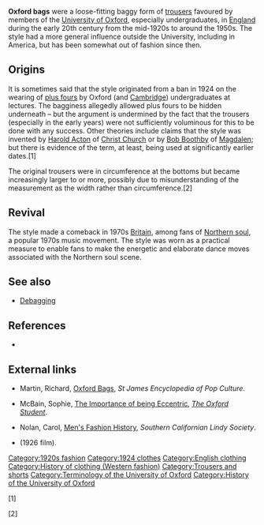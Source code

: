 **Oxford bags** were a loose-fitting baggy form of
[trousers](trousers "wikilink") favoured by members of the [University
of Oxford](University_of_Oxford "wikilink"), especially undergraduates,
in [England](England "wikilink") during the early 20th century from the
mid-1920s to around the 1950s. The style had a more general influence
outside the University, including in America, but has been somewhat out
of fashion since then.

## Origins

It is sometimes said that the style originated from a ban in 1924 on the
wearing of [plus fours](plus_four "wikilink") by Oxford (and
[Cambridge](University_of_Cambridge "wikilink")) undergraduates at
lectures. The bagginess allegedly allowed plus fours to be hidden
underneath – but the argument is undermined by the fact that the
trousers (especially in the early years) were not sufficiently
voluminous for this to be done with any success. Other theories include
claims that the style was invented by [Harold
Acton](Harold_Acton "wikilink") of [Christ
Church](Christ_Church,_Oxford "wikilink") or by [Bob
Boothby](Robert_Boothby,_Baron_Boothby "wikilink") of
[Magdalen](Magdalen_College,_Oxford "wikilink"); but there is evidence
of the term, at least, being used at significantly earlier dates.[1]

The original trousers were in circumference at the bottoms but became
increasingly larger to or more, possibly due to misunderstanding of the
measurement as the width rather than circumference.[2]

## Revival

The style made a comeback in 1970s [Britain](United_Kingdom "wikilink"),
among fans of [Northern soul](Northern_soul "wikilink"), a popular 1970s
music movement. The style was worn as a practical measure to enable fans
to make the energetic and elaborate dance moves associated with the
Northern soul scene.

## See also

-   [Debagging](Debagging "wikilink")

## References

-

## External links

-   Martin, Richard, [Oxford
    Bags](http://findarticles.com/p/articles/mi_g1epc/is_tov/ai_2419100927),
    *St James Encyclopedia of Pop Culture*.

-   McBain, Sophie, [The Importance of being
    Eccentric](https://web.archive.org/web/20060319051813/http://www.oxfordstudent.com/ht2006wk3/Features/the_importance_of_being_eccentric),
    *[The Oxford Student](The_Oxford_Student "wikilink")*.

-   Nolan, Carol, [Men's Fashion
    History](http://www.lindyhopping.com/fashionhistm.html), *Southern
    Californian Lindy Society*.

-   (1926 film).

[Category:1920s fashion](Category:1920s_fashion "wikilink")
[Category:1924 clothes](Category:1924_clothes "wikilink")
[Category:English clothing](Category:English_clothing "wikilink")
[Category:History of clothing (Western
fashion)](Category:History_of_clothing_(Western_fashion) "wikilink")
[Category:Trousers and shorts](Category:Trousers_and_shorts "wikilink")
[Category:Terminology of the University of
Oxford](Category:Terminology_of_the_University_of_Oxford "wikilink")
[Category:History of the University of
Oxford](Category:History_of_the_University_of_Oxford "wikilink")

[1]

[2]